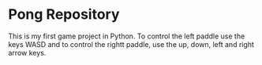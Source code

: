 # Pong Repository
This is my first game project in Python. To control the left paddle use the keys WASD and to control the rightt paddle, use the up, down, left and right arrow keys. 

